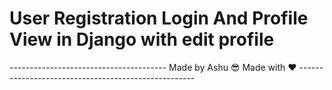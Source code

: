 # User Registration Login And Profile View in Django with edit profile 


--------------------------------------- Made by Ashu 😎 Made with ❤ ----------------------------------------------------
